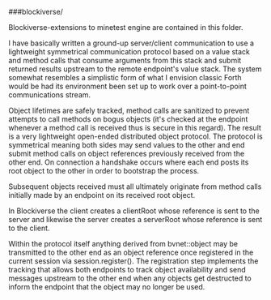 ###blockiverse/

Blockiverse-extensions to minetest engine are contained in this folder.

I have basically written a ground-up server/client communication to use a lightweight
symmetrical communication protocol based on a value stack and method calls that
consume arguments from this stack and submit returned results upstream to the remote
endpoint's value stack.  The system somewhat resembles a simplistic form of what I
envision classic Forth would be had its environment been set up to work over a
point-to-point communications stream.

Object lifetimes are safely tracked, method calls are sanitized to prevent attempts
to call methods on bogus objects (it's checked at the endpoint whenever a method call
is received thus is secure in this regard).  The result is a very lightweight open-ended
distributed object protocol.  The protocol is symmetrical meaning both sides may send
values to the other and end submit method calls on object references previously
received from the other end.  On connection a handshake occurs where each end posts its
root object to the other in order to bootstrap the process.

Subsequent objects received must all ultimately originate from method calls initially
made by an endpoint on its received root object.

In Blockiverse the client creates a clientRoot whose reference is sent to the server and
likewise the server creates a serverRoot whose reference is sent to the client.

Within the protocol itself anything derived from bvnet::object may be transmitted to
the other end as an object reference once registered in the current session via
session.register().  The registration step implements the tracking that allows both
endpoints to track object availability and send messages upstream to the other end
when any objects get destructed to inform the endpoint that the object may no longer
be used.
